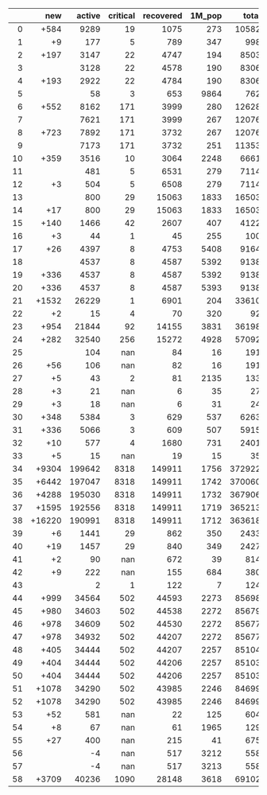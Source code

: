 |    |    new |   active |   critical |   recovered |   1M_pop |   total |
|---:|-------:|---------:|-----------:|------------:|---------:|--------:|
|  0 |   +584 |     9289 |         19 |        1075 |      273 |   10582 |
|  1 |     +9 |      177 |          5 |         789 |      347 |     998 |
|  2 |   +197 |     3147 |         22 |        4747 |      194 |    8503 |
|  3 |        |     3128 |         22 |        4578 |      190 |    8306 |
|  4 |   +193 |     2922 |         22 |        4784 |      190 |    8306 |
|  5 |        |       58 |          3 |         653 |     9864 |     762 |
|  6 |   +552 |     8162 |        171 |        3999 |      280 |   12628 |
|  7 |        |     7621 |        171 |        3999 |      267 |   12076 |
|  8 |   +723 |     7892 |        171 |        3732 |      267 |   12076 |
|  9 |        |     7173 |        171 |        3732 |      251 |   11353 |
| 10 |   +359 |     3516 |         10 |        3064 |     2248 |    6661 |
| 11 |        |      481 |          5 |        6531 |      279 |    7114 |
| 12 |     +3 |      504 |          5 |        6508 |      279 |    7114 |
| 13 |        |      800 |         29 |       15063 |     1833 |   16503 |
| 14 |    +17 |      800 |         29 |       15063 |     1833 |   16503 |
| 15 |   +140 |     1466 |         42 |        2607 |      407 |    4122 |
| 16 |     +3 |       44 |          1 |          45 |      255 |     100 |
| 17 |    +26 |     4397 |          8 |        4753 |     5408 |    9164 |
| 18 |        |     4537 |          8 |        4587 |     5392 |    9138 |
| 19 |   +336 |     4537 |          8 |        4587 |     5392 |    9138 |
| 20 |   +336 |     4537 |          8 |        4587 |     5393 |    9138 |
| 21 |  +1532 |    26229 |          1 |        6901 |      204 |   33610 |
| 22 |     +2 |       15 |          4 |          70 |      320 |      92 |
| 23 |   +954 |    21844 |         92 |       14155 |     3831 |   36198 |
| 24 |   +282 |    32540 |        256 |       15272 |     4928 |   57092 |
| 25 |        |      104 |        nan |          84 |       16 |     191 |
| 26 |    +56 |      106 |        nan |          82 |       16 |     191 |
| 27 |     +5 |       43 |          2 |          81 |     2135 |     133 |
| 28 |     +3 |       21 |        nan |           6 |       35 |      27 |
| 29 |     +3 |       18 |        nan |           6 |       31 |      24 |
| 30 |   +348 |     5384 |          3 |         629 |      537 |    6263 |
| 31 |   +336 |     5066 |          3 |         609 |      507 |    5915 |
| 32 |    +10 |      577 |          4 |        1680 |      731 |    2401 |
| 33 |     +5 |       15 |        nan |          19 |       15 |      35 |
| 34 |  +9304 |   199642 |       8318 |      149911 |     1756 |  372922 |
| 35 |  +6442 |   197047 |       8318 |      149911 |     1742 |  370060 |
| 36 |  +4288 |   195030 |       8318 |      149911 |     1732 |  367906 |
| 37 |  +1595 |   192556 |       8318 |      149911 |     1719 |  365213 |
| 38 | +16220 |   190991 |       8318 |      149911 |     1712 |  363618 |
| 39 |     +6 |     1441 |         29 |         862 |      350 |    2433 |
| 40 |    +19 |     1457 |         29 |         840 |      349 |    2427 |
| 41 |     +2 |       90 |        nan |         672 |       39 |     814 |
| 42 |     +9 |      222 |        nan |         155 |      684 |     380 |
| 43 |        |        2 |          1 |         122 |        7 |     124 |
| 44 |   +999 |    34564 |        502 |       44593 |     2273 |   85698 |
| 45 |   +980 |    34603 |        502 |       44538 |     2272 |   85679 |
| 46 |   +978 |    34609 |        502 |       44530 |     2272 |   85677 |
| 47 |   +978 |    34932 |        502 |       44207 |     2272 |   85677 |
| 48 |   +405 |    34444 |        502 |       44207 |     2257 |   85104 |
| 49 |   +404 |    34444 |        502 |       44206 |     2257 |   85103 |
| 50 |   +404 |    34444 |        502 |       44206 |     2257 |   85103 |
| 51 |  +1078 |    34290 |        502 |       43985 |     2246 |   84699 |
| 52 |  +1078 |    34290 |        502 |       43985 |     2246 |   84699 |
| 53 |    +52 |      581 |        nan |          22 |      125 |     604 |
| 54 |     +8 |       67 |        nan |          61 |     1965 |     129 |
| 55 |    +27 |      400 |        nan |         215 |       41 |     675 |
| 56 |        |       -4 |        nan |         517 |     3212 |     558 |
| 57 |        |       -4 |        nan |         517 |     3213 |     558 |
| 58 |  +3709 |    40236 |       1090 |       28148 |     3618 |   69102 |